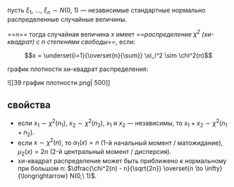 пусть $\xi_1,\ ...,\ \xi_n \sim N(0,\ 1)$ — независимые стандартные нормально распределенные случайные величины.

==$\aleph$== тогда случайная величина $x$ имеет *==распределение $\chi^2$ (хи-квадрат) с $n$ степенями свободы==*, если:

$$x = \underset{i=1}{\overset{n}{\sum}} \xi_i^2 \sim \chi^2(n)$$

график плотности хи-квадрат распределения:

![[39 график плотности.png| 500]]

## свойства
- если $x_1 \sim \chi^2(n_1)$, $x_2 \sim \chi^2(n_2)$, $x_1$ и $x_2$ — независимы, то $x_1 + x_2 \sim \chi^2(n_1 + n_2)$.
- если $x \sim \chi^2(n)$, то $\alpha_1(x) = n$ (1-й начальный момент / матожидание), $\mu_2(x) = 2n$ (2-й центральный момент / дисперсия).
- хи-квадрат распределение может быть приближено к нормальному при большом $n$: $\dfrac{\chi^2(n) - n}{\sqrt{2n}} \overset{n \to \infty}{\longrightarrow} N(0,\ 1)$.